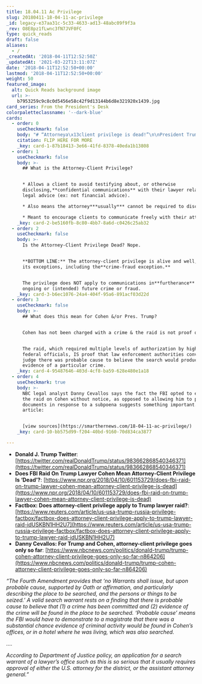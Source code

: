 ```yaml
---
title: 18.04.11 Ac Privilege
slug: 20180411-18-04-11-ac-privilege
_id: legacy-e37aa31c-5c33-4633-ad13-48abc09f9f3a
_rev: O8E8pz1fLwnc3fN7JVF0FC
type: quick_reads
draft: false
aliases:
  - /
_createdAt: '2018-04-11T12:52:50Z'
_updatedAt: '2021-03-22T13:11:07Z'
date: '2018-04-11T12:52:50+00:00'
lastmod: '2018-04-11T12:52:50+00:00'
weight: 50
featured_image:
  alt: Quick Reads background image
  url: >-
    b7953259c9c8c0d5456e58c42f9d13144b6d8e321920x1439.jpg
card_series: From the President's Desk
colorpaletteclassname: '--dark-blue'
cards:
  - order: 0
    useCheckmark: false
    body: "# “Attorneya\x13client privilege is dead!”\n\nPresident Trump via Twitter, April 10, 2018\n\n**Does the federal raid on Michael Cohen (Trump’s personal lawyer) signify the end of one of our nation’s most sacred legal principles?**\n\nFLIP HERE FOR MORE"
    citation: FLIP HERE FOR MORE
    _key: card-1-87b18413-3e66-41fd-8378-40eda1b13808
  - order: 1
    useCheckmark: false
    body: >-
      ## What is the Attorney-Client Privilege?


      * Allows a client to avoid testifying about, or otherwise
      disclosing,**confidential communications** with their lawyer relating to
      legal advice (ex: not financial advice).

      * Also means the attorney***usually*** cannot be required to disclose.

      * Meant to encourage clients to communicate freely with their attorneys.
    _key: card-2-be5160fb-8c80-4bb7-8a6d-c0426c25ab32
  - order: 2
    useCheckmark: false
    body: >-
      Is the Attorney-Client Privilege Dead? Nope.


      **BOTTOM LINE:** The attorney-client privilege is alive and well, as are
      its exceptions, including the**crime-fraud exception.**


      The privilege does NOT apply to communications in**furtherance** of an
      ongoing or (intended) future crime or fraud.
    _key: card-3-b6ec1076-24a4-404f-95a6-891acf03d22d
  - order: 3
    useCheckmark: false
    body: >-
      ## What does this mean for Cohen &/or Pres. Trump?


      Cohen has not been charged with a crime & the raid is not proof of one.


      The raid, which required multiple levels of authorization by high-level
      federal officials, IS proof that law enforcement authorities convinced a
      judge there was probable cause to believe the search would produce
      evidence of a particular crime.
    _key: card-4-95487646-403d-4cf8-ba59-628e480e1a18
  - order: 4
    useCheckmark: true
    body: >-
      NBC legal analyst Danny Cevallos says the fact the FBI opted to execute
      the raid on Cohen without notice, as opposed to allowing him to produce
      documents in response to a subpoena suggests something important. Read his
      article:


      [view sources](https://smarthernews.com/18-04-11-ac-privilege/)
    _key: card-10-bb575d99-f204-40bd-9160-70d834ca3877

---
```

* **Donald J. Trump Twitter**: [https://twitter.com/realDonaldTrump/status/983662868540346371](https://twitter.com/realDonaldTrump/status/983662868540346371)
* **Does FBI Raid On Trump Lawyer Cohen Mean Attorney-Client Privilege Is ‘Dead’?**: [https://www.npr.org/2018/04/10/601153729/does-fbi-raid-on-trump-lawyer-cohen-mean-attorney-client-privilege-is-dead](https://www.npr.org/2018/04/10/601153729/does-fbi-raid-on-trump-lawyer-cohen-mean-attorney-client-privilege-is-dead)
* **Factbox: Does attorney-client privilege apply to Trump lawyer raid?**: [https://www.reuters.com/article/us-usa-trump-russia-privilege-factbox/factbox-does-attorney-client-privilege-apply-to-trump-lawyer-raid-idUSKBN1HH2U7](https://www.reuters.com/article/us-usa-trump-russia-privilege-factbox/factbox-does-attorney-client-privilege-apply-to-trump-lawyer-raid-idUSKBN1HH2U7)
* **Danny Cevallos: For Trump and Cohen, attorney-client privilege goes only so far**: [https://www.nbcnews.com/politics/donald-trump/trump-cohen-attorney-client-privilege-goes-only-so-far-n864206](https://www.nbcnews.com/politics/donald-trump/trump-cohen-attorney-client-privilege-goes-only-so-far-n864206)

_“The Fourth Amendment provides that ‘no Warrants shall issue, but upon probable cause, supported by Oath or affirmation, and particularly describing the place to be searched, and the persons or things to be seized.’ A valid search warrant rests on a finding that there is probable cause to believe that (1) a crime has been committed and (2) evidence of the crime will be found in the place to be searched. ‘Probable cause’ means the FBI would have to demonstrate to a magistrate that there was a substantial chance evidence of criminal activity would be found in Cohen’s offices, or in a hotel where he was living, which was also searched._

_…._

_According to Department of Justice policy, an application for a search warrant of a lawyer’s office such as this is so serious that it usually requires approval of either the U.S. attorney for the district, or the assistant attorney general.”_